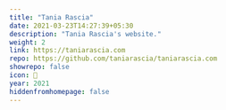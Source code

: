 ```yaml
---
title: "Tania Rascia"
date: 2021-03-23T14:27:39+05:30
description: "Tania Rascia's website."
weight: 2
link: https://taniarascia.com
repo: https://github.com/taniarascia/taniarascia.com
showrepo: false
icon: 🐶
year: 2021
hiddenfromhomepage: false
---
```


